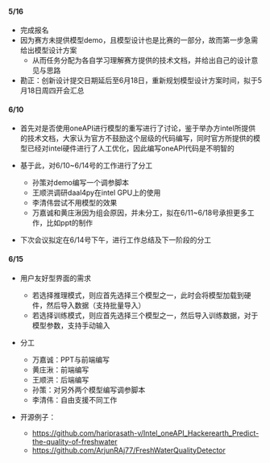 #### 5/16

- 完成报名
- 因为赛方未提供模型demo，且模型设计也是比赛的一部分，故而第一步急需给出模型设计方案
  - 从而任务分配为各自学习理解赛方提供的技术文档，并给出自己的设计意见与思路
- 勘正：创新设计提交日期延后至6月18日，重新规划模型设计方案时间，拟于5月18日周四开会汇总

#### 6/10

- 首先对是否使用oneAPI进行模型的重写进行了讨论，鉴于举办方intel所提供的技术文档，大家认为官方不鼓励这个层级的代码编写，同时官方所提供的模型已经对intel硬件进行了人工优化，因此编写oneAPI代码是不明智的
- 基于此，对6/10~6/14号的工作进行了分工
  - 孙策对demo编写一个调参脚本
  - 王顺洪调研daal4py在intel GPU上的使用
  - 李清伟尝试不用模型的效果
  - 万嘉诚和黄庄湫因为组会原因，并未分工，拟在6/11~6/18号承担更多工作，比如ppt的制作

- 下次会议拟定在6/14号下午，进行工作总结及下一阶段的分工

#### 6/15

- 用户友好型界面的需求
  - 若选择推理模式，则应首先选择三个模型之一，此时会将模型加载到硬件，然后导入数据（支持批量导入）
  - 若选择训练模式，则应首先选择三个模型之一，然后导入训练数据，对于模型参数，支持手动输入
- 分工
  - 万嘉诚：PPT与前端编写
  - 黄庄湫：前端编写
  - 王顺洪：后端编写
  - 孙策：对另外两个模型编写调参脚本
  - 李清伟：自由支援不同工作

- 开源例子：
  - https://github.com/hariprasath-v/Intel_oneAPI_Hackerearth_Predict-the-quality-of-freshwater
  - https://github.com/ArjunRAj77/FreshWaterQualityDetector